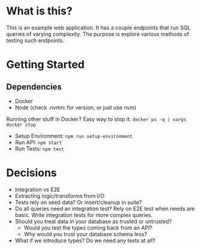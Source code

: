 # What is this?

This is an example web application. It has a couple endpoints that run SQL queries of varying complexity. The purpose is explore various methods of testing such endpoints.

# Getting Started

## Dependencies

- Docker
- Node (check .nvmrc for version, or just use nvm)

Running other stuff in Docker? Easy way to stop it: `docker ps -q | xargs docker stop`

- Setup Environment: `npm run setup-environment`
- Run API: `npm start`
- Run Tests: `npm test`

# Decisions

- Integration vs E2E
- Extracting logic/transforms from I/O
- Tests rely on seed data? Or insert/cleanup in suite?
- Do all queries need an integration test? Rely on E2E test when needs are basic. Write integration tests for more complex queries.
- Should you treat data in your database as trusted or untrusted?
    - Would you test the types coming back from an API?
    - Why would you trust your database schema less?
- What if we introduce types? Do we need any tests at all?